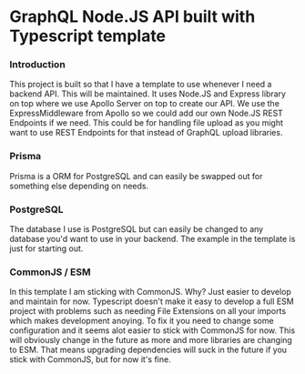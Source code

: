 # GraphQL Node.JS API built with Typescript template
### Introduction
This project is built so that I have a template to use whenever I need a backend API. This will be maintained. 
It uses Node.JS and Express library on top where we use Apollo Server on top to create our API. We use the ExpressMiddleware from Apollo so we could add our own Node.JS REST Endpoints if we need. This could be for handling file upload as you might want to use REST Endpoints for that instead of GraphQL upload libraries. 

### Prisma
Prisma is a ORM for PostgreSQL and can easily be swapped out for something else depending on needs. 

### PostgreSQL 
The database I use is PostgreSQL but can easily be changed to any database you'd want to use in your backend. 
The example in the template is just for starting out. 

### CommonJS / ESM
In this template I am sticking with CommonJS. Why? Just easier to develop and maintain for now. Typescript doesn't make it easy to develop a full ESM 
project with problems such as needing File Extensions on all your imports which makes development anoying. To fix it you need to change some configuration and it seems alot easier to stick with CommonJS for now. This will obviously change in the future as more and more libraries are changing to ESM. That means upgrading dependencies will suck in the future if you stick with CommonJS, but for now it's fine. 

